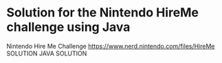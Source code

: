 # Solution for the Nintendo HireMe challenge using Java
Nintendo Hire Me Challenge https://www.nerd.nintendo.com/files/HireMe SOLUTION JAVA SOLUTION
